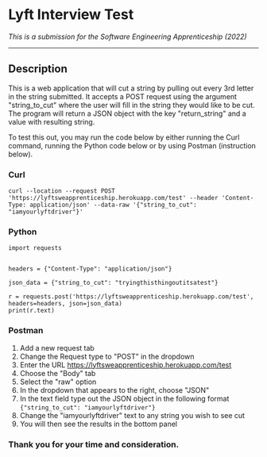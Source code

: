 # Lyft Interview Test
*This is a submission for the Software Engineering Apprenticeship (2022)*

---
## Description
This is a web application that will cut a string by pulling out every 3rd letter in the string submitted.
It accepts a POST request using the argument "string_to_cut" where the user will fill in the string they would like to be cut.
The program will return a JSON object with the key "return_string" and a value with resulting string.

To test this out, you may run the code below by either running the Curl command, running the Python code below or by using Postman (instruction below).

### Curl
`curl --location --request POST 'https://lyftsweapprenticeship.herokuapp.com/test' --header 'Content-Type: application/json' --data-raw '{"string_to_cut": "iamyourlyftdriver"}'`

### Python
```
import requests


headers = {"Content-Type": "application/json"}

json_data = {"string_to_cut": "tryingthisthingoutitsatest"}

r = requests.post('https://lyftsweapprenticeship.herokuapp.com/test', headers=headers, json=json_data)
print(r.text)
```

### Postman
1. Add a new request tab
2. Change the Request type to "POST" in the dropdown
3. Enter the URL <https://lyftsweapprenticeship.herokuapp.com/test>
4. Choose the "Body" tab
5. Select the "raw" option
6. In the dropdown that appears to the right, choose "JSON"
7. In the text field type out the JSON object in the following format `{"string_to_cut": "iamyourlyftdriver"}`
8. Change the "iamyourlyftdriver" text to any string you wish to see cut
9. You will then see the results in the bottom panel


### Thank you for your time and consideration.